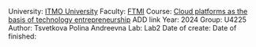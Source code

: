 University: [ITMO University](https://itmo.ru/ru/)
Faculty: [FTMI](https://ftmi.itmo.ru/)
Course: [Cloud platforms as the basis of technology entrepreneurship](https://) ADD link
Year: 2024
Group: U4225
Author: Tsvetkova Polina Andreevna
Lab: Lab2
Date of create: 
Date of finished: 
